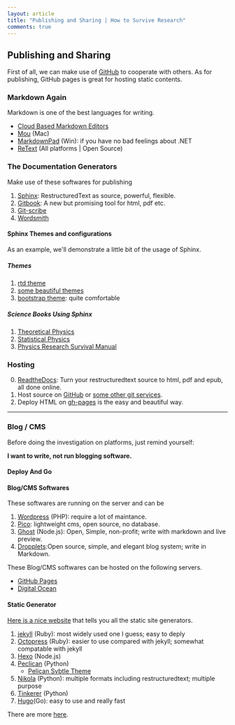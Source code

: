 ```yaml
---
layout: article
title: "Publishing and Sharing | How to Survive Research"
comments: true
---
```


## Publishing and Sharing


First of all, we can make use of [GitHub](http://github.com) to cooperate with others. As for publishing, GitHub pages is great for hosting static contents.


### Markdown Again

Markdown is one of the best languages for writing.

* [Cloud Based Markdown Editors](Cloud-Services.html)
* [Mou](http://25.io/mou/) (Mac)
* [MarkdownPad](http://markdownpad.com/) (Win): if you have no bad feelings about .NET
* [ReText](https://sourceforge.net/p/retext/home/ReText/) (All platforms | Open Source)


### The Documentation Generators

Make use of these softwares for publishing

1. [Sphinx](http://sphinx-doc.org): RestructuredText as source, powerful, flexible.
2. [Gitbook](http://www.gitbook.io/): A new but promising tool for html, pdf etc.
3. [Git-scribe](https://github.com/schacon/git-scribe)
4. [Wordsmith](https://github.com/tractical/wordsmith)


#### Sphinx Themes and configurations

As an example, we'll demonstrate a little bit of the usage of Sphinx.

##### Themes

1. [rtd theme](https://github.com/snide/sphinx_rtd_theme)
2. [some beautiful themes](https://github.com/vkvn/sphinx-themes)
3. [bootstrap theme](https://pypi.python.org/pypi/sphinx-bootstrap-theme/): quite comfortable


##### Science Books Using Sphinx

1. [Theoretical Physics](https://github.com/certik/theoretical-physics)
2. [Statistical Physics](https://github.com/emptymalei/StatisticalPhysics)
3. [Physics Research Survival Manual](https://github.com/CosmologyTaskForce/PhysicsResearchSurvivalManual)



### Hosting

0. [ReadtheDocs](http://readthedocs.org/): Turn your restructuredtext source to html, pdf and epub, all done online.
1. Host source on [GitHub](http://github.com) or [some other git services](Be-Organized.html).
2. Deploy HTML on [gh-pages](https://pages.github.com/) is the easy and beautiful way.



-----

### Blog / CMS

Before doing the investigation on platforms, just remind yourself:

**I want to write, not run blogging software.**

#### Deploy And Go



#### Blog/CMS Softwares

These softwares are running on the server and can be

1. [Wordpress](http://wordpress.org/) (PHP): require a lot of maintance.
2. [Pico](https://github.com/gilbitron/Pico): lightweight cms, open source, no database.
3. [Ghost](https://github.com/tryghost/Ghost) (Node.js): Open, Simple, non-profit; write with markdown and live preview.
4. [Dropplets](https://github.com/circa75/dropplets):Open source, simple, and elegant blog system; write in Markdown.


These Blog/CMS softwares can be hosted on the following servers.

* [GitHub Pages](https://pages.github.com/)
* [Digital Ocean](http://digitalocean.com/)




#### Static Generator

[Here is a nice website](https://staticsitegenerators.net/) that tells you all the static site generators.

1. [jekyll](http://jekyllrb.com/) (Ruby): most widely used one I guess; easy to deply
2. [Octopress](http://octopress.org/) (Ruby): easier to use compared with jekyll; somewhat compatable with jekyll
3. [Hexo](https://github.com/tommy351/hexo) (Node.js)
4. [Peclican](http://docs.getpelican.com/en/3.3.0/) (Python)
    * [Pelican Svbtle Theme](https://github.com/wting/pelican-svbtle)
5. [Nikola](http://getnikola.com/) (Python): multiple formats including restructuredtext; multiple purpose
6. [Tinkerer](http://tinkerer.me/index.html) (Python)
7. [Hugo](http://gohugo.io/)(Go): easy to use and really fast


There are more [here](https://staticsitegenerators.net/).
